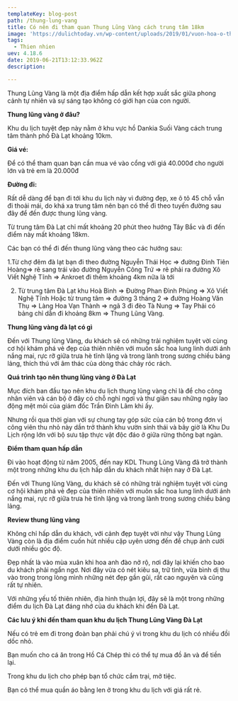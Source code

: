 ```yaml
---
templateKey: blog-post
path: /thung-lung-vang
title: Có nên đi tham quan Thung Lũng Vàng cách trung tâm 18km
image: 'https://dulichtoday.vn/wp-content/uploads/2019/01/vuon-hoa-o-thung-lung-vang-da-lat.jpg' 
tags:
  - Thien nhien
uev: 4.18.6
date: 2019-06-21T13:12:33.962Z
description:

---
```


Thung Lũng Vàng là một địa điểm hấp dẫn kết hợp xuất sắc giữa phong cảnh tự nhiên và sự sáng tạo không có giới hạn của con người.

**Thung lũng vàng ở đâu?**

Khu du lịch tuyệt đẹp này nằm ở khu vực hồ Dankia Suối Vàng cách trung tâm thành phố Đà Lạt khoảng 10km.


**Giá vé:**

Để có thể tham quan bạn cần mua vé vào cổng với giá 40.000đ cho người lớn và trẻ em là 20.000đ

**Đường đi:**

Rất dễ dàng để bạn đi tới khu du lịch này vì đường đẹp, xe ô tô 45 chỗ vẫn đi thoải mái, do khá xa trung tâm nên bạn có thể đi theo tuyến đường sau đây để đến được thung lũng vàng.

Từ trung tâm Đà Lạt chỉ mất khoảng 20 phút theo hướng Tây Bắc và đi đến điểm này mất khoảng 18km.

Các bạn có thể đi đến thung lũng vàng theo các hướng sau:

1.Từ chợ đêm đà lạt bạn đi theo đường Nguyễn Thái Học => đường Đinh Tiên Hoàng=> rẽ sang trái vào đường Nguyễn Công Trứ => rẽ phải ra đường Xô Viết Nghệ Tĩnh => Ankroet đi thêm khoảng 4km nữa là tới

2. Từ trung tâm Đà Lạt khu Hoà Bình => Đường Phan Đình Phùng => Xô Viết Nghệ Tĩnh Hoặc từ trung tâm => đường 3 tháng 2 => đường Hoàng Văn Thụ => Làng Hoa Vạn Thành => ngã 3 đi đèo Tà Nung => Tay Phải có bảng chỉ dẫn đi khoảng 8km => Thung Lũng Vàng.

**Thung lũng vàng đà lạt có gì**

Đến với Thung lũng Vàng, du khách sẽ có những trải nghiệm tuyệt vời cùng cơ hội khám phá vẻ đẹp của thiên nhiên với muôn sắc hoa lung linh dưới ánh nắng mai, rực rỡ giữa trưa hè tĩnh lặng và trong lành trong sương chiều bảng lảng, thích thú với âm thác của dòng thác chảy róc rách.


**Quá trình tạo nên thung lũng vàng ở Đà Lạt**

Mục đích ban đầu tạo nên khu du lịch thung lũng vàng chỉ là để cho công nhân viên và cán bộ ở đây có chỗ nghỉ ngơi và thư giãn sau những ngày lao động mệt mỏi của giám đốc Trần Đình Lãm khi ấy.


Nhưng rồi qua thời gian với sự chung tay góp sức của cán bộ trong đơn vị công viên thu nhỏ này dần trở thành khu vườn sinh thái và bây giờ là Khu Du Lịch rộng lớn với bộ sưu tập thực vật độc đáo ở giữa rừng thông bạt ngàn.

**Điểm tham quan hấp dẫn**

Đi vào hoạt động từ năm 2005, đến nay KDL Thung Lũng Vàng đã trở thành một trong những khu du lịch hấp dẫn du khách nhất hiện nay ở Đà Lạt.

Đến với Thung lũng Vàng, du khách sẽ có những trải nghiệm tuyệt vời cùng cơ hội khám phá vẻ đẹp của thiên nhiên với muôn sắc hoa lung linh dưới ánh nắng mai, rực rỡ giữa trưa hè tĩnh lặng và trong lành trong sương chiều bảng lảng.

**Review thung lũng vàng**

Không chỉ hấp dẫn du khách, với cảnh đẹp tuyệt vời như vậy Thung Lũng Vàng còn là địa điểm cuốn hút nhiều cặp uyên ương đến để chụp ảnh cưới dưới nhiều góc độ.

Đẹp nhất là vào mùa xuân khi hoa anh đào nở rộ, nơi đây lại khiến cho bao du khách phải ngẩn ngơ. Nơi đây vừa có nét kiêu sa, trữ tình, vừa bình dị thu vào trong trong lòng mình những nét đẹp gần gũi, rất cao nguyên và cũng rất tự nhiên.

Với những yếu tố thiên nhiên, địa hình thuận lợi, đây sẽ là một trong những điểm du lịch Đà Lạt đáng nhớ của du khách khi đến Đà Lạt.


**Các lưu ý khi đến tham quan khu du lịch Thung Lũng Vàng Đà Lạt**

Nếu có trẻ em đi trong đoàn bạn phải chú ý vì trong khu du lịch có nhiều đồi dốc nhỏ.

Bạn muốn cho cá ăn trong Hồ Cá Chép thì có thể tự mua đồ ăn và để tiền lại.

Trong khu du lịch cho phép bạn tổ chức cắm trại, mở tiệc.

Bạn có thể mua quần áo bằng len ở trong khu du lịch với giá rất rẻ.